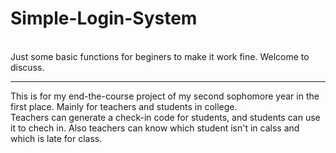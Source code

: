 # Simple-Login-System
<br>
Just some basic functions for beginers to make it work fine. Welcome to discuss.
<hr>
This is for my end-the-course project of my second sophomore year in the first place. Mainly for teachers and students in college.
<br>
Teachers can generate a check-in code for students, and students can use it to chech in. Also teachers can know which   student isn't in calss and which is late for class.
